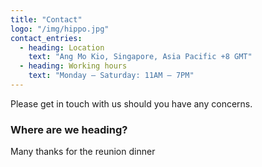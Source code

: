 ```yaml
---
title: "Contact"
logo: "/img/hippo.jpg"
contact_entries:
  - heading: Location
    text: "Ang Mo Kio, Singapore, Asia Pacific +8 GMT"
  - heading: Working hours
    text: "Monday – Saturday: 11AM – 7PM"
---
```


Please get in touch with us should you have any concerns.

<h3 class="f4 b lh-title mb2">Where are we heading?</h3>
Many thanks for the reunion dinner
